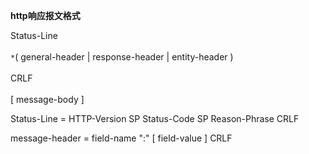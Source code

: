**http响应报文格式**

Status-Line<br>  
`*`( general-header 
               | response-header 
               | entity-header )<br>  
CRLF<br>  
[ message-body ]<br>  

Status-Line = HTTP-Version SP Status-Code SP Reason-Phrase CRLF  

message-header = field-name ":" [ field-value ] CRLF